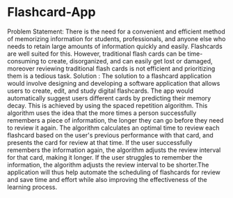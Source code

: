 # Flashcard-App
Problem Statement:
There is the need for a convenient and efficient method of memorizing information for students, professionals, and anyone else who needs to retain large amounts of information
quickly and easily. Flashcards are well suited for this. However, traditional flash cards can be time-consuming to create, disorganized, and can easily get lost or damaged,
moreover reviewing traditional flash cards is not efficient and prioritizing them is a tedious task.
Solution : 
The solution to a flashcard application would involve designing and developing a software application that allows users to create, edit, and study digital flashcards.
The app would automatically suggest users different cards by predicting their memory decay. This is achieved by using the spaced repetition algorithm. This algorithm uses
the idea that the more times a person successfully remembers a piece of information, the longer they can go before they need to review it again. The algorithm calculates an 
optimal time to review each flashcard based on the user's previous performance with that card, and presents the card for review at that time. If the user successfully 
remembers the information again, the algorithm adjusts the review interval for that card, making it longer. If the user struggles to remember the information, the algorithm 
adjusts the review interval to be shorter.The application will thus help automate the scheduling of flashcards for review and save time and effort while also improving the 
effectiveness of the learning process.
 


